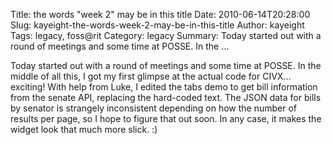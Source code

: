 Title: the words "week 2" may be in this title
Date: 2010-06-14T20:28:00
Slug: kayeight-the-words-week-2-may-be-in-this-title
Author: kayeight
Tags: legacy, foss@rit
Category: legacy
Summary: Today started out with a round of meetings and some time at POSSE. In the ... 

Today started out with a round of meetings and some time at POSSE. In the
middle of all this, I got my first glimpse at the actual code for CIVX...
exciting! With help from Luke, I edited the tabs demo to get bill information
from the senate API, replacing the hard-coded text. The JSON data for bills by
senator is strangely inconsistent depending on how the number of results per
page, so I hope to figure that out soon. In any case, it makes the widget look
that much more slick. :)

